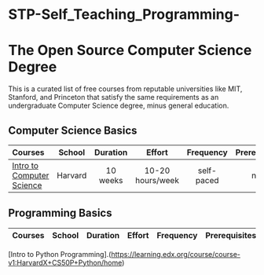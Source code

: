 # STP-Self_Teaching_Programming-

# The Open Source Computer Science Degree

This is a curated list of free courses from reputable universities like MIT, Stanford, and Princeton that satisfy the same requirements as an undergraduate Computer Science degree, minus general education.

## Computer Science Basics

Courses | School | Duration | Effort | Frequency | Prerequisites
:-- | :--: | :--: | :--: | :--: | :--:
[Intro to Computer Science](https://www.edx.org/course/cs50s-introduction-computer-science-harvardx-cs50x) | Harvard | 10 weeks | 10-20 hours/week | self-paced | none


## Programming Basics

Courses | School | Duration | Effort | Frequency | Prerequisites
:-- | :--: | :--: | :--: | :--: | :--:
[Intro to Python Programming].(https://learning.edx.org/course/course-v1:HarvardX+CS50P+Python/home) 
